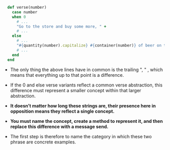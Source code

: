 ```ruby
  def verse(number)
    case number
    when 0
      # ...
      "Go to the store and buy some more, " +
      # ...
    else
      # ...
      "#{quantity(number).capitalize} #{container(number)} of beer on the wall, " +
      # ...
    end
  end
```

+ The only thing the above lines have in common is the trailing ", " , which means that everything up to that point is a difference.

+ If the 0 and else verse variants reflect a common verse abstraction, this difference must represent a smaller concept within that larger abstraction.

+ **It doesn’t matter how long these strings are, their presence here in opposition means they reflect a single concept.**


+ **You must name the concept, create a method to represent it, and then replace this difference with a message send.**

+ The first step is therefore to name the category in which these two phrase are concrete examples.


